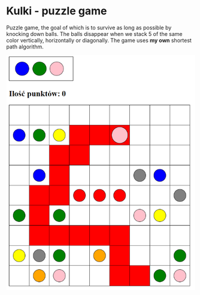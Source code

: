 # Kulki - puzzle game

Puzzle game, the goal of which is to survive as long as possible by knocking down balls. The balls disappear when we stack 5 of the same color vertically, horizontally or diagonally. The game uses __my own__ shortest path algorithm.

![short path](https://github.com/Efem67/Kulki/blob/master/1.png)

